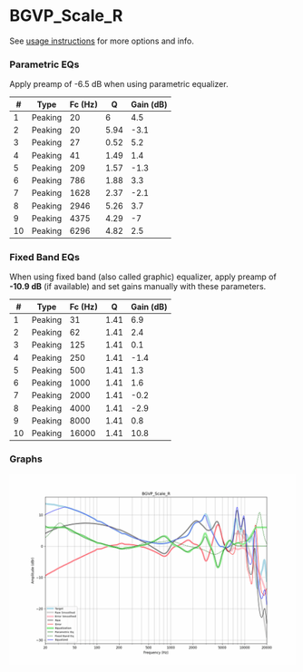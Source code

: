 # BGVP_Scale_R
See [usage instructions](https://github.com/jaakkopasanen/AutoEq#usage) for more options and info.

### Parametric EQs
Apply preamp of -6.5 dB when using parametric equalizer.

|   # | Type    |   Fc (Hz) |    Q |   Gain (dB) |
|-----|---------|-----------|------|-------------|
|   1 | Peaking |        20 | 6    |         4.5 |
|   2 | Peaking |        20 | 5.94 |        -3.1 |
|   3 | Peaking |        27 | 0.52 |         5.2 |
|   4 | Peaking |        41 | 1.49 |         1.4 |
|   5 | Peaking |       209 | 1.57 |        -1.3 |
|   6 | Peaking |       786 | 1.88 |         3.3 |
|   7 | Peaking |      1628 | 2.37 |        -2.1 |
|   8 | Peaking |      2946 | 5.26 |         3.7 |
|   9 | Peaking |      4375 | 4.29 |        -7   |
|  10 | Peaking |      6296 | 4.82 |         2.5 |

### Fixed Band EQs
When using fixed band (also called graphic) equalizer, apply preamp of **-10.9 dB** (if available) and set gains manually with these parameters.

|   # | Type    |   Fc (Hz) |    Q |   Gain (dB) |
|-----|---------|-----------|------|-------------|
|   1 | Peaking |        31 | 1.41 |         6.9 |
|   2 | Peaking |        62 | 1.41 |         2.4 |
|   3 | Peaking |       125 | 1.41 |         0.1 |
|   4 | Peaking |       250 | 1.41 |        -1.4 |
|   5 | Peaking |       500 | 1.41 |         1.3 |
|   6 | Peaking |      1000 | 1.41 |         1.6 |
|   7 | Peaking |      2000 | 1.41 |        -0.2 |
|   8 | Peaking |      4000 | 1.41 |        -2.9 |
|   9 | Peaking |      8000 | 1.41 |         0.8 |
|  10 | Peaking |     16000 | 1.41 |        10.8 |

### Graphs
![](./BGVP_Scale_R.png)
